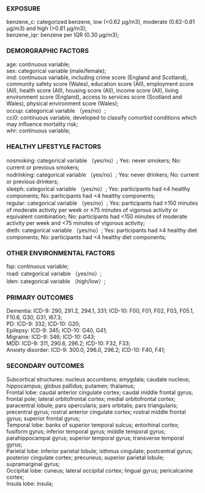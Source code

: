### EXPOSURE
benzene_c: categorized benzene, low (<0.62 μg/m3), moderate (0.62-0.81 μg/m3) and high (>0.81 μg/m3);  
benzene_iqr: benzene per IQR (0.30 μg/m3);  

### DEMORGRAPHIC FACTORS  
age: continuous variable;  
sex: categorical variable (male/female);  
imd: continuous variable, including crime score (England and Scotland), community safety score (Wales), education score (All), employment score (All), health score (All), housing score (All), income score (All), living environment score (England), access to services score (Scotland and Wales), physical environment score (Wales);  
occup: categorical variable （yes/no）;  
cci0: continuous variable, developed to classify comorbid conditions which may influence mortality risk;  
whr: continuous variable;  

### HEALTHY LIFESTYLE FACTORS  
nosmoking: categorical variable （yes/no）; Yes: never smokers; No: current or previous smokers;  
nodrinking: categorical variable （yes/no）; Yes: never drinkers; No: current or previous drinkers;  
sleeph: categorical variable （yes/no）; Yes: participants had ≥4 healthy components; No: participants had <4 healthy components;  
regular: categorical variable （yes/no）; Yes: participants had ≥150 minutes of moderate activity per week or ≥75 minutes of vigorous activity or equivalent combination; No: participants had <150 minutes of moderate activity per week and <75 minutes of vigorous activity;  
dieth: categorical variable （yes/no）; Yes: participants had ≥4 healthy diet components; No: participants had <4 healthy diet components;  

### OTHER ENVIRONMENTAL FACTORS  
fsp: continuous variable;  
road: categorical variable （yes/no）;  
lden: categorical variable （high/low）;  

### PRIMARY OUTCOMES  
Dementia: ICD-9: 290, 291.2, 294.1, 331; ICD-10: F00, F01, F02, F03, F05.1, F10.6, G30, G31, I67.3;  
PD: ICD-9: 332; ICD-10: G20;  
Epilepsy: ICD-9: 345; ICD-10: G40, G41;  
Migraine: ICD-9: 346; ICD-10: G43;  
MDD: ICD-9: 311, 290.6, 296.2; ICD-10: F32, F33;  
Anxiety disorder: ICD-9: 300.0, 296.0, 296.2; ICD-10: F40, F41;  

### SECONDARY OUTCOMES  
Subcortical structures: nucleus accumbens; amygdala; caudate nucleus; hippocampus; globus pallidus; putamen; thalamus;  
Frontal lobe: caudal anterior cingulate cortex; caudal middle frontal gyrus; frontal pole; lateral orbitofrontal cortex; medial orbitofrontal cortex; paracentral lobule; pars opercularis; pars orbitalis; pars triangularis;   precentral gyrus; rostral anterior cingulate cortex; rostral middle frontal gyrus; superior frontal gyrus;  
Temporal lobe: banks of superior temporal sulcus; entorhinal cortex; fusiform gyrus; inferior temporal gyrus; middle temporal gyrus; parahippocampal gyrus; superior temporal gyrus; transverse temporal gyrus;  
Parietal lobe: inferior parietal lobule; isthmus cingulate; postcentral gyrus; posterior cingulate cortex; precuneus; superior parietal lobule; supramarginal gyrus;  
Occipital lobe: cuneus; lateral occipital cortex; lingual gyrus; pericalcarine cortex;  
Insula lobe: insula;  


